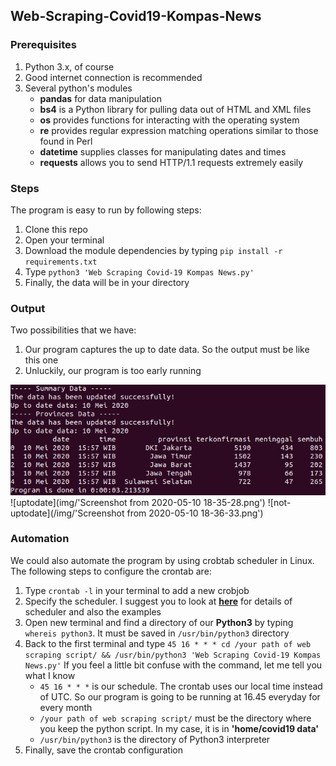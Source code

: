 ## Web-Scraping-Covid19-Kompas-News

### Prerequisites
1. Python 3.x, of course
2. Good internet connection is recommended
3. Several python's modules
   - **pandas** for data manipulation
   - **bs4** is a Python library for pulling data out of HTML and XML files
   - **os** provides functions for interacting with the operating system
   - **re** provides regular expression matching operations similar to those found in Perl
   - **datetime** supplies classes for manipulating dates and times
   - **requests** allows you to send HTTP/1.1 requests extremely easily

### Steps
The program is easy to run by following steps:
1. Clone this repo
2. Open your terminal
3. Download the module dependencies by typing `pip install -r requirements.txt`
4. Type `python3 'Web Scraping Covid-19 Kompas News.py'`
5. Finally, the data will be in your directory

### Output
Two possibilities that we have:
1. Our program captures the up to date data. So the output must be like this one
2. Unluckily, our program is too early running

<img src='img/Screenshot from 2020-05-10 18-35-28.png' alt="Italian Trulli">
![uptodate](img/'Screenshot from 2020-05-10 18-35-28.png')
![not-uptodate](/img/'Screenshot from 2020-05-10 18-36-33.png')

### Automation
We could also automate the program by using crobtab scheduler in Linux. The following steps to configure the crontab are:
1. Type `crontab -l` in your terminal to add a new crobjob
2. Specify the scheduler. I suggest you to look at [**here**](https://crontab.guru/) for details of scheduler and also the examples
3. Open new terminal and find a directory of our **Python3** by typing `whereis python3`. It must be saved in `/usr/bin/python3` directory
4. Back to the first terminal and type `45 16 * * * cd /your path of web scraping script/ && /usr/bin/python3 'Web Scraping Covid-19 Kompas News.py'`
   If you feel a little bit confuse with the command, let me tell you what I know
   - `45 16 * * *` is our schedule. The crontab uses our local time instead of UTC. So our program is going to be running at 16.45 everyday for every month
   - `/your path of web scraping script/` must be the directory where you keep the python script. In my case, it is in **'home/covid19 data'**
   - `/usr/bin/python3` is the directory of Python3 interpreter
5. Finally, save the crontab configuration

